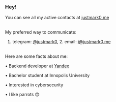 ### Hey!
You can see all my active contacts at [justmark0.me](https://justmark0.me)

 <br />
My preferred way to communicate:

1. telegram: [@justmark0](https://t.me/justmark0), 2. email: [i@justmark0.me](mailto:i@justmark0.me)

 <br />
Here are some facts about me:

  • Backend developer at [Yandex](https://yandex.ru/)

  • Bachelor student at Innopolis University

  • Interested in cybersecurity 

  • I like parrots 🙃
  

